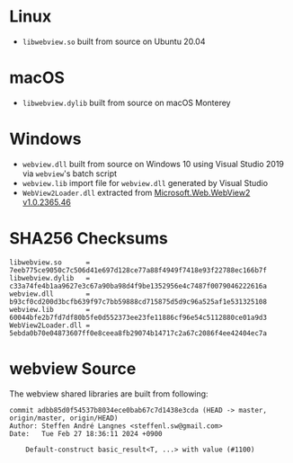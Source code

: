 # Linux

- ```libwebview.so``` built from source on Ubuntu 20.04

# macOS

- ```libwebview.dylib``` built from source on macOS Monterey

# Windows

- ```webview.dll``` built from source on Windows 10 using Visual Studio 2019 via ```webview```'s batch script
- ```webview.lib``` import file for ```webview.dll``` generated by Visual Studio
- ```WebView2Loader.dll``` extracted from [Microsoft.Web.WebView2 v1.0.2365.46](https://www.nuget.org/packages/Microsoft.Web.WebView2/)

# SHA256 Checksums

```
libwebview.so      = 7eeb775ce9050c7c506d41e697d128ce77a88f4949f7418e93f22788ec166b7f
libwebview.dylib   = c33a74fe4b1aa9627e3c67a90ba98d4f9be1352956e4c7487f0079046222616a
webview.dll        = b93cf0cd200d3bcfb639f97c7bb59888cd715875d5d9c96a525af1e531325108
webview.lib        = 60044bfe2b7fd7df80b5fe0d552373ee23fe11886cf96e54c5112880ce01a9d3
WebView2Loader.dll = 5ebda0b70e04873607ff0e8ceea8fb29074b14717c2a67c2086f4ee42404ec7a
```
# webview Source

The webview shared libraries are built from following:

```
commit adbb85d0f54537b8034ece0bab67c7d1438e3cda (HEAD -> master, origin/master, origin/HEAD)
Author: Steffen André Langnes <steffenl.sw@gmail.com>
Date:   Tue Feb 27 18:36:11 2024 +0900

    Default-construct basic_result<T, ...> with value (#1100)
```

